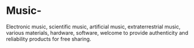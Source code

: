 # Music-
Electronic music, scientific music, artificial music, extraterrestrial music, various materials, hardware, software, welcome to provide authenticity and reliability products for free sharing.
